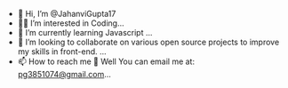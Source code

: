 - 👋 Hi, I’m @JahanviGupta17
- 👩‍💻 I’m interested in Coding...
- 🌱 I’m currently learning Javascript ...
- 💞️ I’m looking to collaborate on various open source projects to improve my skills in front-end. ...
- 📫 How to reach me
🌸 Well You can email me at: pg3851074@gmail.com...

<!---
JahanviGupta17/JahanviGupta17 is a ✨ special ✨ repository because its `README.md` (this file) appears on your GitHub profile.
You can click the Preview link to take a look at your changes.
--->
